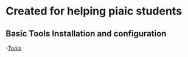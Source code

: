 # Created for helping piaic students 

## Basic Tools Installation and configuration

-[Tools](Tools/README.md)
